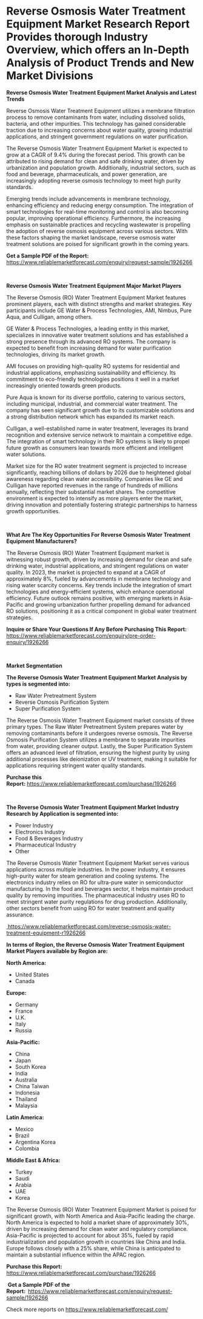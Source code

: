 <p><h1>Reverse Osmosis Water Treatment Equipment Market Research Report Provides thorough Industry Overview, which offers an In-Depth Analysis of Product Trends and New Market Divisions</h1></p><p><strong>Reverse Osmosis Water Treatment Equipment Market Analysis and Latest Trends</strong></p>
<p><p>Reverse Osmosis Water Treatment Equipment utilizes a membrane filtration process to remove contaminants from water, including dissolved solids, bacteria, and other impurities. This technology has gained considerable traction due to increasing concerns about water quality, growing industrial applications, and stringent government regulations on water purification.</p><p>The Reverse Osmosis Water Treatment Equipment Market is expected to grow at a CAGR of 9.4% during the forecast period. This growth can be attributed to rising demand for clean and safe drinking water, driven by urbanization and population growth. Additionally, industrial sectors, such as food and beverage, pharmaceuticals, and power generation, are increasingly adopting reverse osmosis technology to meet high purity standards.</p><p>Emerging trends include advancements in membrane technology, enhancing efficiency and reducing energy consumption. The integration of smart technologies for real-time monitoring and control is also becoming popular, improving operational efficiency. Furthermore, the increasing emphasis on sustainable practices and recycling wastewater is propelling the adoption of reverse osmosis equipment across various sectors. With these factors shaping the market landscape, reverse osmosis water treatment solutions are poised for significant growth in the coming years.</p></p>
<p><strong>Get a Sample PDF of the Report:&nbsp;</strong> <a href="https://www.reliablemarketforecast.com/enquiry/request-sample/1926266?utm_campaign=2248&utm_medium=2&utm_source=Github&utm_content=ia&utm_term=28032025&utm_id=reverse-osmosis-water-treatment-equipment">https://www.reliablemarketforecast.com/enquiry/request-sample/1926266</a></p>
<p>&nbsp;</p>
<p><strong>Reverse Osmosis Water Treatment Equipment Major Market Players</strong></p>
<p><p>The Reverse Osmosis (RO) Water Treatment Equipment Market features prominent players, each with distinct strengths and market strategies. Key participants include GE Water & Process Technologies, AMI, Nimbus, Pure Aqua, and Culligan, among others. </p><p>GE Water & Process Technologies, a leading entity in this market, specializes in innovative water treatment solutions and has established a strong presence through its advanced RO systems. The company is expected to benefit from increasing demand for water purification technologies, driving its market growth. </p><p>AMI focuses on providing high-quality RO systems for residential and industrial applications, emphasizing sustainability and efficiency. Its commitment to eco-friendly technologies positions it well in a market increasingly oriented towards green products. </p><p>Pure Aqua is known for its diverse portfolio, catering to various sectors, including municipal, industrial, and commercial water treatment. The company has seen significant growth due to its customizable solutions and a strong distribution network which has expanded its market reach.</p><p>Culligan, a well-established name in water treatment, leverages its brand recognition and extensive service network to maintain a competitive edge. The integration of smart technology in their RO systems is likely to propel future growth as consumers lean towards more efficient and intelligent water solutions.</p><p>Market size for the RO water treatment segment is projected to increase significantly, reaching billions of dollars by 2026 due to heightened global awareness regarding clean water accessibility. Companies like GE and Culligan have reported revenues in the range of hundreds of millions annually, reflecting their substantial market shares. The competitive environment is expected to intensify as more players enter the market, driving innovation and potentially fostering strategic partnerships to harness growth opportunities.</p></p>
<p>&nbsp;</p>
<p><strong>What Are The Key Opportunities For Reverse Osmosis Water Treatment Equipment Manufacturers?</strong></p>
<p><p>The Reverse Osmosis (RO) Water Treatment Equipment market is witnessing robust growth, driven by increasing demand for clean and safe drinking water, industrial applications, and stringent regulations on water quality. In 2023, the market is projected to expand at a CAGR of approximately 8%, fueled by advancements in membrane technology and rising water scarcity concerns. Key trends include the integration of smart technologies and energy-efficient systems, which enhance operational efficiency. Future outlook remains positive, with emerging markets in Asia-Pacific and growing urbanization further propelling demand for advanced RO solutions, positioning it as a critical component in global water treatment strategies.</p></p>
<p><strong>Inquire or Share Your Questions If Any Before Purchasing This Report:</strong> <a href="https://www.reliablemarketforecast.com/enquiry/pre-order-enquiry/1926266?utm_campaign=2248&utm_medium=2&utm_source=Github&utm_content=ia&utm_term=28032025&utm_id=reverse-osmosis-water-treatment-equipment">https://www.reliablemarketforecast.com/enquiry/pre-order-enquiry/1926266</a></p>
<p>&nbsp;</p>
<p><strong>Market Segmentation</strong></p>
<p><strong>The Reverse Osmosis Water Treatment Equipment Market Analysis by types is segmented into:</strong></p>
<p><ul><li>Raw Water Pretreatment System</li><li>Reverse Osmosis Purification System</li><li>Super Purification System</li></ul></p>
<p><p>The Reverse Osmosis Water Treatment Equipment market consists of three primary types. The Raw Water Pretreatment System prepares water by removing contaminants before it undergoes reverse osmosis. The Reverse Osmosis Purification System utilizes a membrane to separate impurities from water, providing cleaner output. Lastly, the Super Purification System offers an advanced level of filtration, ensuring the highest purity by using additional processes like deionization or UV treatment, making it suitable for applications requiring stringent water quality standards.</p></p>
<p><strong>Purchase this Report:&nbsp;</strong><a href="https://www.reliablemarketforecast.com/purchase/1926266?utm_campaign=2248&utm_medium=2&utm_source=Github&utm_content=ia&utm_term=28032025&utm_id=reverse-osmosis-water-treatment-equipment">https://www.reliablemarketforecast.com/purchase/1926266</a></p>
<p>&nbsp;</p>
<p><strong>The Reverse Osmosis Water Treatment Equipment Market Industry Research by Application is segmented into:</strong></p>
<p><ul><li>Power Industry</li><li>Electronics Industry</li><li>Food & Beverages Industry</li><li>Pharmaceutical Industry</li><li>Other</li></ul></p>
<p><p>The Reverse Osmosis Water Treatment Equipment Market serves various applications across multiple industries. In the power industry, it ensures high-purity water for steam generation and cooling systems. The electronics industry relies on RO for ultra-pure water in semiconductor manufacturing. In the food and beverages sector, it helps maintain product quality by removing impurities. The pharmaceutical industry uses RO to meet stringent water purity regulations for drug production. Additionally, other sectors benefit from using RO for water treatment and quality assurance.</p></p>
<p><a href="https://www.reliablemarketforecast.com/reverse-osmosis-water-treatment-equipment-r1926266?utm_campaign=2248&utm_medium=2&utm_source=Github&utm_content=ia&utm_term=28032025&utm_id=reverse-osmosis-water-treatment-equipment">&nbsp;https://www.reliablemarketforecast.com/reverse-osmosis-water-treatment-equipment-r1926266</a></p>
<p><strong>In terms of Region, the Reverse Osmosis Water Treatment Equipment Market Players available by Region are:</strong></p>
<p>
    <p> <strong> North America: </strong>
        <ul>
            <li>United States</li>
            <li>Canada</li>
        </ul>
        </p> 
    <p> <strong> Europe: </strong>
        <ul>
            <li>Germany</li>
            <li>France</li>
            <li>U.K.</li>
            <li>Italy</li>
            <li>Russia</li>
        </ul>
        </p> 
    <p> <strong> Asia-Pacific: </strong>
        <ul>
            <li>China</li>
            <li>Japan</li>
            <li>South Korea</li>
            <li>India</li>
            <li>Australia</li>
            <li>China Taiwan</li>
            <li>Indonesia</li>
            <li>Thailand</li>
            <li>Malaysia</li>
        </ul>
        </p> 
    <p> <strong> Latin America: </strong>
        <ul>
            <li>Mexico</li>
            <li>Brazil</li>
            <li>Argentina Korea</li>
            <li>Colombia</li>
        </ul>
        </p> 
    <p> <strong> Middle East & Africa: </strong>
        <ul>
            <li>Turkey</li>
            <li>Saudi</li>
            <li>Arabia</li>
            <li>UAE</li>
            <li>Korea</li>
        </ul>
    </p>
    </p>
<p><p>The Reverse Osmosis (RO) Water Treatment Equipment Market is poised for significant growth, with North America and Asia-Pacific leading the charge. North America is expected to hold a market share of approximately 30%, driven by increasing demand for clean water and regulatory compliance. Asia-Pacific is projected to account for about 35%, fueled by rapid industrialization and population growth in countries like China and India. Europe follows closely with a 25% share, while China is anticipated to maintain a substantial influence within the APAC region.</p></p>
<p><strong>Purchase this Report: </strong><a href="https://www.reliablemarketforecast.com/purchase/1926266?utm_campaign=2248&utm_medium=2&utm_source=Github&utm_content=ia&utm_term=28032025&utm_id=reverse-osmosis-water-treatment-equipment">https://www.reliablemarketforecast.com/purchase/1926266</a></p>
<p>&nbsp;<strong>Get a Sample PDF of the Report:&nbsp;&nbsp;</strong><a href="https://www.reliablemarketforecast.com/enquiry/request-sample/1926266?utm_campaign=2248&utm_medium=2&utm_source=Github&utm_content=ia&utm_term=28032025&utm_id=reverse-osmosis-water-treatment-equipment">https://www.reliablemarketforecast.com/enquiry/request-sample/1926266</a></p>
<p><strong></strong></p>
<p>Check more reports on <a href="https://www.reliablemarketforecast.com/?utm_campaign=2248&utm_medium=2&utm_source=Github&utm_content=ia&utm_term=28032025&utm_id=reverse-osmosis-water-treatment-equipment">https://www.reliablemarketforecast.com/</a></p>